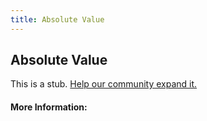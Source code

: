```yaml
---
title: Absolute Value
---
```


## Absolute Value

This is a stub. [Help our community expand it.](https://github.com/freeCodeCamp/guide-articles/tree/master/articles/Math/Functions/Absolute-Value/index.md)

<!-- The article goes here, in GitHub-flavored Markdown. Feel free to add YouTube videos, images, and CodePen/JSBin embeds  -->

#### More Information:
<!-- Please add any articles you think might be helpful to read before writing the article -->


